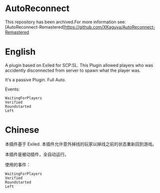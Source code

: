 # AutoReconnect

This repository has been archived.For more information see: [AutoReconnect-Remastered]https://github.com/XKaguya/AutoReconnect-Remastered

# English

A plugin based on Exiled for SCP:SL. This Plugin allowed players who was accidently disconnected from server to spawn what the player was.

It's a passive Plugin. Full Auto.

Events:
```
WaitingForPlayers
Verified
Roundstarted
Left
```

# Chinese

本插件基于 Exiled. 本插件允许意外掉线的玩家以掉线之前的状态重新回到游戏。

本插件是被动插件，全自动运行。

使用的事件：

```
WaitingForPlayers
Verified
Roundstarted
Left
```

